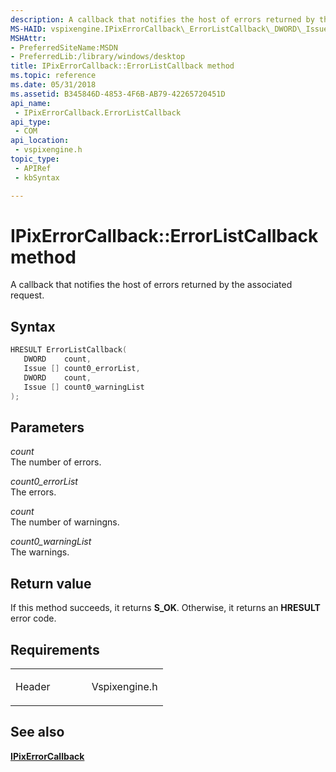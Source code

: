 ```yaml
---
description: A callback that notifies the host of errors returned by the associated request.
MS-HAID: vspixengine.IPixErrorCallback\_ErrorListCallback\_DWORD\_Issue\_arr\_DWORD\_Issue\_arr
MSHAttr:
- PreferredSiteName:MSDN
- PreferredLib:/library/windows/desktop
title: IPixErrorCallback::ErrorListCallback method
ms.topic: reference
ms.date: 05/31/2018
ms.assetid: B345846D-4853-4F6B-AB79-42265720451D
api_name: 
 - IPixErrorCallback.ErrorListCallback
api_type: 
 - COM
api_location: 
 - vspixengine.h
topic_type: 
 - APIRef
 - kbSyntax

---
```


# <span id="vspixengine.ipixerrorcallback_errorlistcallback_dword_issue_arr_dword_issue_arr"></span>IPixErrorCallback::ErrorListCallback method

A callback that notifies the host of errors returned by the associated request.

## Syntax


```C++
HRESULT ErrorListCallback(
   DWORD    count,
   Issue [] count0_errorList,
   DWORD    count,
   Issue [] count0_warningList
);
```

## Parameters

*count*   
The number of errors.

*count0\_errorList*   
The errors.

*count*   
The number of warningns.

*count0\_warningList*   
The warnings.

## Return value

If this method succeeds, it returns **S\_OK**. Otherwise, it returns an **HRESULT** error code.

## Requirements

<table><colgroup><col style="width: 50%" /><col style="width: 50%" /></colgroup><tbody><tr class="odd"><td><p>Header</p></td><td>Vspixengine.h</td></tr></tbody></table>

## <span id="see_also"></span>See also

[**IPixErrorCallback**](/windows/desktop/direct3dtools/ipixerrorcallback)

 

 
